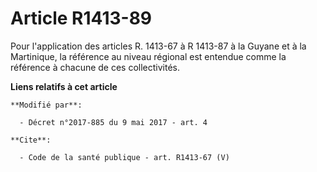 # Article R1413-89

Pour l'application des articles R. 1413-67 à R 1413-87 à la Guyane et à la Martinique, la référence au niveau régional est
entendue comme la référence à chacune de ces collectivités.

**Liens relatifs à cet article**

	**Modifié par**:

	  - Décret n°2017-885 du 9 mai 2017 - art. 4

	**Cite**:

	  - Code de la santé publique - art. R1413-67 (V)
